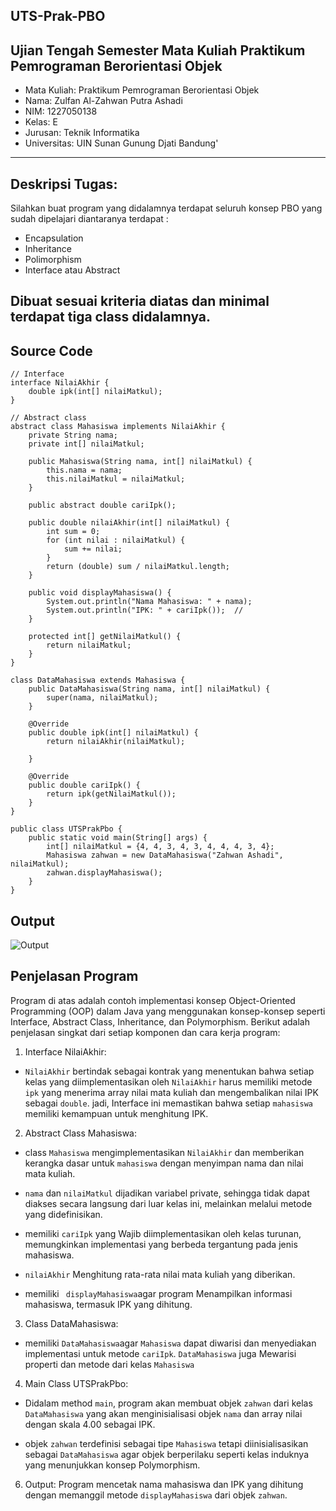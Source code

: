 ## UTS-Prak-PBO
Ujian Tengah Semester Mata Kuliah Praktikum Pemrograman Berorientasi Objek
---
- Mata Kuliah: Praktikum Pemrograman Berorientasi Objek
- Nama: Zulfan Al-Zahwan Putra Ashadi
- NIM: 1227050138
- Kelas: E
- Jurusan: Teknik Informatika
- Universitas: UIN Sunan Gunung Djati Bandung'
---

## Deskripsi Tugas:
Silahkan buat program yang didalamnya terdapat seluruh konsep PBO yang sudah dipelajari diantaranya terdapat :

* Encapsulation
* Inheritance
* Polimorphism
* Interface atau Abstract

Dibuat sesuai kriteria diatas dan minimal terdapat tiga class didalamnya.
---

## **Source Code**

```
// Interface
interface NilaiAkhir {
    double ipk(int[] nilaiMatkul);
}

// Abstract class
abstract class Mahasiswa implements NilaiAkhir {
    private String nama;
    private int[] nilaiMatkul;

    public Mahasiswa(String nama, int[] nilaiMatkul) {
        this.nama = nama;
        this.nilaiMatkul = nilaiMatkul;
    }

    public abstract double cariIpk();

    public double nilaiAkhir(int[] nilaiMatkul) {
        int sum = 0;
        for (int nilai : nilaiMatkul) {
            sum += nilai;
        }
        return (double) sum / nilaiMatkul.length;
    }

    public void displayMahasiswa() {
        System.out.println("Nama Mahasiswa: " + nama);
        System.out.println("IPK: " + cariIpk());  //
    }

    protected int[] getNilaiMatkul() {
        return nilaiMatkul;
    }
}

class DataMahasiswa extends Mahasiswa {
    public DataMahasiswa(String nama, int[] nilaiMatkul) {
        super(nama, nilaiMatkul);
    }

    @Override
    public double ipk(int[] nilaiMatkul) {
        return nilaiAkhir(nilaiMatkul);
    
    }

    @Override
    public double cariIpk() {
        return ipk(getNilaiMatkul());
    }
}

public class UTSPrakPbo {
    public static void main(String[] args) {
        int[] nilaiMatkul = {4, 4, 3, 4, 3, 4, 4, 4, 3, 4};  
        Mahasiswa zahwan = new DataMahasiswa("Zahwan Ashadi", nilaiMatkul);
        zahwan.displayMahasiswa();
    }
}
```

## **Output**
![Output](https://github.com/Zahwan07/UTS-Prak-PBO/assets/118150521/969ae7ec-784b-4e64-86fd-4cbf48bb473f)


## Penjelasan Program

Program di atas adalah contoh implementasi konsep Object-Oriented Programming (OOP) dalam Java yang menggunakan konsep-konsep seperti Interface, Abstract Class, Inheritance, dan Polymorphism. Berikut adalah penjelasan singkat dari setiap komponen dan cara kerja program:

1. Interface NilaiAkhir:
* ```NilaiAkhir``` bertindak sebagai kontrak yang menentukan bahwa setiap kelas yang diimplementasikan oleh ```NilaiAkhir```  harus memiliki metode ```ipk``` yang menerima array nilai mata kuliah dan mengembalikan nilai IPK sebagai ```double```. jadi, Interface ini memastikan bahwa setiap ```mahasiswa``` memiliki kemampuan untuk menghitung IPK.


2. Abstract Class Mahasiswa:
* class ```Mahasiswa``` mengimplementasikan ```NilaiAkhir``` dan memberikan kerangka dasar untuk ```mahasiswa``` dengan menyimpan nama dan nilai mata kuliah.

* ```nama``` dan ```nilaiMatkul``` dijadikan variabel private, sehingga tidak dapat diakses secara langsung dari luar kelas ini, melainkan melalui metode yang didefinisikan.
  
* memiliki ```cariIpk``` yang Wajib diimplementasikan oleh kelas turunan, memungkinkan implementasi yang berbeda tergantung pada jenis mahasiswa.
  
* ```nilaiAkhir``` Menghitung rata-rata nilai mata kuliah yang diberikan.
  
* memiliki ``` displayMahasiswa```agar program Menampilkan informasi mahasiswa, termasuk IPK yang dihitung.
  

3.  Class DataMahasiswa:
* memiliki ```DataMahasiswa```agar ```Mahasiswa``` dapat diwarisi dan menyediakan implementasi untuk metode ```cariIpk```. ```DataMahasiswa``` juga Mewarisi properti dan metode dari kelas ```Mahasiswa```


4. Main Class UTSPrakPbo:
* Didalam method ```main```, program akan membuat objek ```zahwan``` dari kelas ```DataMahasiswa``` yang akan menginisialisasi objek ```nama``` dan array nilai dengan skala 4.00 sebagai IPK.

* objek ```zahwan``` terdefinisi sebagai tipe ```Mahasiswa``` tetapi diinisialisasikan sebagai ```DataMahasiswa``` agar objek berperilaku seperti kelas induknya yang menunjukkan konsep Polymorphism.


6. Output:
Program mencetak nama mahasiswa dan IPK yang dihitung dengan memanggil metode ```displayMahasiswa``` dari objek ```zahwan```.



